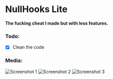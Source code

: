 # NullHooks Lite
**The fucking cheat I made but with less features.**

### Todo:
- [X] Clean the code

### Media:
![Screenshot 1](screenshots/screenshot1.jpg)
![Screenshot 2](screenshots/screenshot2.jpg)
![Screenshot 3](screenshots/screenshot3.jpg)
